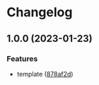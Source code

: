 # Changelog

## 1.0.0 (2023-01-23)


### Features

* template ([878af2d](https://github.com/Ruimve/TEMPLATE-LIB-WEBPACK/commit/878af2d941bcab39fd7b119d6a4cf1eb0ccc25ad))
